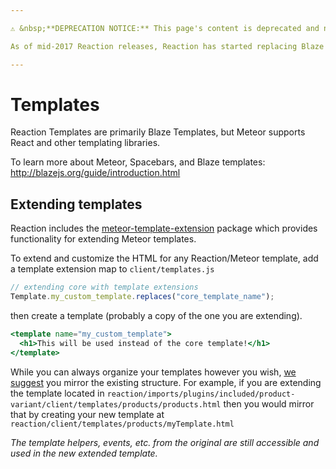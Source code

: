 ```yaml
---

⚠️ &nbsp;**DEPRECATION NOTICE:** This page's content is deprecated and no longer relevant.

As of mid-2017 Reaction releases, Reaction has started replacing Blaze templating with React components. Reaction will continue to do so until Blaze templates are completely eliminated. To ensure easier version updates in the future, we recommend using React over Blaze as well.

---
```


# Templates

Reaction Templates are primarily Blaze Templates, but Meteor supports React and other templating libraries.

To learn more about Meteor, Spacebars, and Blaze templates: <http://blazejs.org/guide/introduction.html>

## Extending templates

Reaction includes the [meteor-template-extension](https://github.com/aldeed/meteor-template-extension) package which provides functionality for extending Meteor templates.

To extend and customize the HTML for any Reaction/Meteor template, add a template extension map to `client/templates.js`

```js
// extending core with template extensions
Template.my_custom_template.replaces("core_template_name");
```

then create a template (probably a copy of the one you are extending).

```handlebars
<template name="my_custom_template">
  <h1>This will be used instead of the core template!</h1>
</template>
```

While you can always organize your templates however you wish, [we suggest](/developer/styleguide.md) you mirror the existing structure. For example, if you are extending the template located in `reaction/imports/plugins/included/product-variant/client/templates/products/products.html` then you would mirror that by creating your new template at `reaction/client/templates/products/myTemplate.html`

_The template helpers, events, etc. from the original are still accessible and used in the new extended template._
